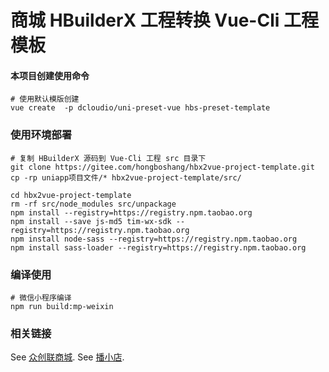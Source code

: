 # 商城 HBuilderX 工程转换 Vue-Cli 工程模板

#### 本项目创建使用命令
```shell
# 使用默认模版创建
vue create  -p dcloudio/uni-preset-vue hbs-preset-template
```

### 使用环境部署
```
# 复制 HBuilderX 源码到 Vue-Cli 工程 src 目录下
git clone https://gitee.com/hongboshang/hbx2vue-project-template.git
cp -rp uniapp项目文件/* hbx2vue-project-template/src/

cd hbx2vue-project-template
rm -rf src/node_modules src/unpackage
npm install --registry=https://registry.npm.taobao.org
npm install --save js-md5 tim-wx-sdk --registry=https://registry.npm.taobao.org
npm install node-sass --registry=https://registry.npm.taobao.org
npm install sass-loader --registry=https://registry.npm.taobao.org
```

### 编译使用
```
# 微信小程序编译
npm run build:mp-weixin
```

### 相关链接
See [众创联商城](https://store.tongelian.com/h5/).
See [播小店](https://bxd.tongelian.com/h5/).
